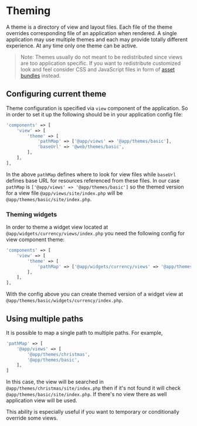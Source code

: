 Theming
=======

A theme is a directory of view and layout files. Each file of the theme overrides corresponding file of an application
when rendered. A single application may use multiple themes and each may provide totally different experience. At any
time only one theme can be active.

> Note: Themes usually do not meant to be redistributed since views are too application specific. If you want to
  redistribute customized look and feel consider CSS and JavaScript files in form of [asset bundles](assets.md) instead.

Configuring current theme
-------------------------

Theme configuration is specified via `view` component of the application. So in order to set it up the following should
be in your application config file:

```php
'components' => [
    'view' => [
        'theme' => [
            'pathMap' => ['@app/views' => '@app/themes/basic'],
            'baseUrl' => '@web/themes/basic',
        ],
    ],
],
```

In the above `pathMap` defines where to look for view files while `baseUrl` defines base URL for resources referenced
from these files. In our case `pathMap` is `['@app/views' => '@app/themes/basic']` so the themed version
for a view file `@app/views/site/index.php` will be `@app/themes/basic/site/index.php`.

### Theming widgets

In order to theme a widget view located at `@app/widgets/currency/views/index.php` you need the following config for
view component theme:

```php
'components' => [
    'view' => [
        'theme' => [
            'pathMap' => ['@app/widgets/currency/views' => '@app/themes/basic/widgets/currency'],
        ],
    ],
],
```

With the config above you can create themed version of a widget view at `@app/themes/basic/widgets/currency/index.php`.

Using multiple paths
--------------------

It is possible to map a single path to multiple paths. For example,

```php
'pathMap' => [
    '@app/views' => [
        '@app/themes/christmas',
        '@app/themes/basic',
    ],
]
```

In this case, the view will be searched in `@app/themes/christmas/site/index.php` then if it's not found it will check
`@app/themes/basic/site/index.php`. If there's no view there as well application view will be used.

This ability is especially useful if you want to temporary or conditionally override some views.
